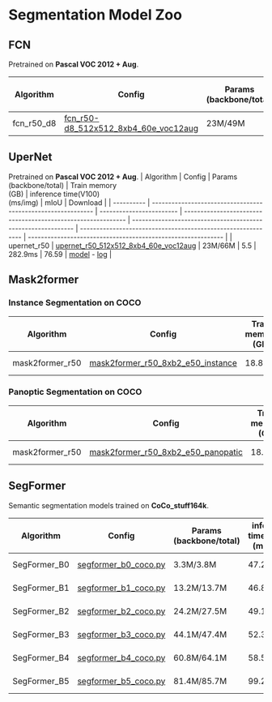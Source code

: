 # Segmentation Model Zoo

## FCN

Pretrained on **Pascal VOC 2012 + Aug**.

| Algorithm  | Config                                                       | Params<br/>(backbone/total)                            | Train memory<br/>(GB)      | inference time(V100)<br/>(ms/img)                     | mIoU | Download                                                     |
| ---------- | ------------------------------------------------------------ | ------------------------ | ------------------------------------------------------------ | ------------------------------------------------------------ | ------------------------------------------------------------ | ------------------------------------------------------------ |
| fcn_r50_d8 | [fcn_r50-d8_512x512_8xb4_60e_voc12aug](https://github.com/alibaba/EasyCV/tree/master/configs/segmentation/fcn/fcn_r50-d8_512x512_8xb4_60e_voc12aug.py) | 23M/49M | 19.8 | 166ms | 69.01               | [model](http://pai-vision-data-hz.oss-cn-zhangjiakou.aliyuncs.com/EasyCV/modelzoo/segmentation/fcn_r50/epoch_60.pth) - [log](http://pai-vision-data-hz.oss-cn-zhangjiakou.aliyuncs.com/EasyCV/modelzoo/segmentation/fcn_r50/20220525_203606.log.json) |

## UperNet

Pretrained on **Pascal VOC 2012 + Aug**.
| Algorithm  | Config                                                       | Params<br/>(backbone/total)                            | Train memory<br/>(GB)       | inference time(V100)<br/>(ms/img)                      | mIoU | Download                                                     |
| ---------- | ------------------------------------------------------------ | ------------------------ | ------------------------------------------------------------ | ------------------------------------------------------------ | ------------------------------------------------------------ | ------------------------------------------------------------ |
| upernet_r50 | [upernet_r50_512x512_8xb4_60e_voc12aug](https://github.com/alibaba/EasyCV/tree/master/configs/segmentation/upernet/upernet_r50_512x512_8xb4_60e_voc12aug.py) | 23M/66M | 5.5 | 282.9ms | 76.59               | [model](http://pai-vision-data-hz.oss-cn-zhangjiakou.aliyuncs.com/EasyCV/modelzoo/segmentation/upernet_r50/epoch_60.pth) - [log](http://pai-vision-data-hz.oss-cn-zhangjiakou.aliyuncs.com/EasyCV/modelzoo/segmentation/upernet_r50/20220706_114712.log.json) |

## Mask2former

### Instance Segmentation on COCO
| Algorithm  | Config                                                       | Train memory<br/>(GB)                                  | box MAP | Mask mAP | Download                                                     |
| ---------- | ------------------------------------------------------------ |----------|----------|----------|----------|
| mask2former_r50 | [mask2former_r50_8xb2_e50_instance](https://github.com/alibaba/EasyCV/tree/master/configs/segmentation/mask2former/mask2former_r50_8xb2_e50_instance.py) | 18.8 | 46.09 | 43.26 |[model](http://pai-vision-data-hz.oss-cn-zhangjiakou.aliyuncs.com/EasyCV/modelzoo/segmentation/mask2former_r50_instance/epoch_50.pth) - [log](http://pai-vision-data-hz.oss-cn-zhangjiakou.aliyuncs.com/EasyCV/modelzoo/segmentation/mask2former_r50_instance/20220620_113639.log.json) |

### Panoptic Segmentation on COCO

| Algorithm  | Config                                                       | Train memory<br/>(GB)                                  | PQ | box MAP | Mask mAP | Download                                                     |
| ---------- | ---------- | ------------------------------------------------------------ | ------------------------ |----------|---------------------------------------------------------------------------- |---------------------------------------------------------------------------- |
| mask2former_r50 | [mask2former_r50_8xb2_e50_panopatic](https://github.com/alibaba/EasyCV/tree/master/configs/segmentation/mask2former/mask2former_r50_8xb2_e50_panopatic.py) | 18.8 | 51.64 | 44.81 | 41.88 |[model](http://pai-vision-data-hz.oss-cn-zhangjiakou.aliyuncs.com/EasyCV/modelzoo/segmentation/mask2former_r50_panoptic/epoch_50.pth) - [log](http://pai-vision-data-hz.oss-cn-zhangjiakou.aliyuncs.com/EasyCV/modelzoo/segmentation/mask2former_r50_panoptic/20220629_170721.log.json) |


## SegFormer

Semantic segmentation models trained on **CoCo_stuff164k**.

| Algorithm  | Config                                                       | Params<br/>(backbone/total)                            | inference time(V100)<br/>(ms/img)                    |mIoU | Download                                                     |
| ---------- | ------------------------------------------------------------ | ------------------------ | ------------------------------------------------------------ | ------------------------------------------------------------ | ------------------------------------------------------------ |
| SegFormer_B0 | [segformer_b0_coco.py](https://github.com/alibaba/EasyCV/tree/master/configs/segmentation/segformer/segformer_b0_coco.py) | 3.3M/3.8M | 47.2ms |  35.91               | [model](http://pai-vision-data-hz.oss-cn-zhangjiakou.aliyuncs.com/EasyCV/damo/modelzoo/segmentation/segformer/segformer_b0/SegmentationEvaluator_mIoU_best.pth) - [log](http://pai-vision-data-hz.oss-cn-zhangjiakou.aliyuncs.com/EasyCV/damo/modelzoo/segmentation/segformer/segformer_b0/20220909_152337.log.json) |
| SegFormer_B1 | [segformer_b1_coco.py](https://github.com/alibaba/EasyCV/tree/master/configs/segmentation/segformer/segformer_b1_coco.py) | 13.2M/13.7M | 46.8ms |  40.53               | [model](http://pai-vision-data-hz.oss-cn-zhangjiakou.aliyuncs.com/EasyCV/damo/modelzoo/segmentation/segformer/segformer_b1/SegmentationEvaluator_mIoU_best.pth) - [log](http://pai-vision-data-hz.oss-cn-zhangjiakou.aliyuncs.com/EasyCV/damo/modelzoo/segmentation/segformer/segformer_b1/20220825_200708.log.json) |
| SegFormer_B2 | [segformer_b2_coco.py](https://github.com/alibaba/EasyCV/tree/master/configs/segmentation/segformer/segformer_b2_coco.py) | 24.2M/27.5M   | 49.1ms |  44.53               | [model](http://pai-vision-data-hz.oss-cn-zhangjiakou.aliyuncs.com/EasyCV/damo/modelzoo/segmentation/segformer/segformer_b2/SegmentationEvaluator_mIoU_best.pth) - [log](http://pai-vision-data-hz.oss-cn-zhangjiakou.aliyuncs.com/EasyCV/damo/modelzoo/segmentation/segformer/segformer_b2/20220829_163757.log.json) |
| SegFormer_B3 | [segformer_b3_coco.py](https://github.com/alibaba/EasyCV/tree/master/configs/segmentation/segformer/segformer_b3_coco.py) | 44.1M/47.4M | 52.3ms |  45.49               | [model](http://pai-vision-data-hz.oss-cn-zhangjiakou.aliyuncs.com/EasyCV/damo/modelzoo/segmentation/segformer/segformer_b3/SegmentationEvaluator_mIoU_best.pth) - [log](http://pai-vision-data-hz.oss-cn-zhangjiakou.aliyuncs.com/EasyCV/damo/modelzoo/segmentation/segformer/segformer_b3/20220830_142021.log.json) |
| SegFormer_B4 | [segformer_b4_coco.py](https://github.com/alibaba/EasyCV/tree/master/configs/segmentation/segformer/segformer_b4_coco.py) | 60.8M/64.1M   | 58.5ms |  46.27               | [model](http://pai-vision-data-hz.oss-cn-zhangjiakou.aliyuncs.com/EasyCV/damo/modelzoo/segmentation/segformer/segformer_b4/SegmentationEvaluator_mIoU_best.pth) - [log](http://pai-vision-data-hz.oss-cn-zhangjiakou.aliyuncs.com/EasyCV/damo/modelzoo/segmentation/segformer/segformer_b4/20220902_135723.log.json) |
| SegFormer_B5 | [segformer_b5_coco.py](https://github.com/alibaba/EasyCV/tree/master/configs/segmentation/segformer/segformer_b5_coco.py) | 81.4M/85.7M   | 99.2ms |  46.75               | [model](http://pai-vision-data-hz.oss-cn-zhangjiakou.aliyuncs.com/EasyCV/damo/modelzoo/segmentation/segformer/segformer_b5/SegmentationEvaluator_mIoU_best.pth) - [log](http://pai-vision-data-hz.oss-cn-zhangjiakou.aliyuncs.com/EasyCV/damo/modelzoo/segmentation/segformer/segformer_b5/20220812_144336.log.json) |
